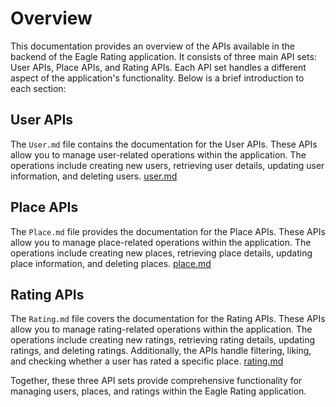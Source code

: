 # Overview

This documentation provides an overview of the APIs available in the backend of the Eagle Rating application. It consists of three main API sets: User APIs, Place APIs, and Rating APIs. Each API set handles a different aspect of the application's functionality. Below is a brief introduction to each section:

## User APIs

The `User.md` file contains the documentation for the User APIs. These APIs allow you to manage user-related operations within the application. The operations include creating new users, retrieving user details, updating user information, and deleting users.
[user.md](https://github.com/henrydierkes/Eagle_Rating/tree/master/Documentation/Technical/Backend/api/User.md)

## Place APIs

The `Place.md` file provides the documentation for the Place APIs. These APIs allow you to manage place-related operations within the application. The operations include creating new places, retrieving place details, updating place information, and deleting places.
[place.md](https://github.com/henrydierkes/Eagle_Rating/tree/master/Documentation/Technical/Backend/api/Place.md)

## Rating APIs

The `Rating.md` file covers the documentation for the Rating APIs. These APIs allow you to manage rating-related operations within the application. The operations include creating new ratings, retrieving rating details, updating ratings, and deleting ratings. Additionally, the APIs handle filtering, liking, and checking whether a user has rated a specific place.
[rating.md](https://github.com/henrydierkes/Eagle_Rating/tree/master/Documentation/Technical/Backend/api/Rating.md)

Together, these three API sets provide comprehensive functionality for managing users, places, and ratings within the Eagle Rating application.
